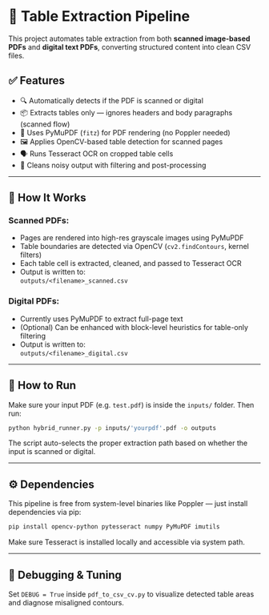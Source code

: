 # 📄 Table Extraction Pipeline

This project automates table extraction from both **scanned image-based PDFs** and **digital text PDFs**, converting structured content into clean CSV files.

## ✅ Features

- 🔍 Automatically detects if the PDF is scanned or digital
- 📦 Extracts tables only — ignores headers and body paragraphs (scanned flow)
- 🧠 Uses PyMuPDF (`fitz`) for PDF rendering (no Poppler needed)
- 🖼️ Applies OpenCV-based table detection for scanned pages
- 🗣️ Runs Tesseract OCR on cropped table cells
- 🧹 Cleans noisy output with filtering and post-processing

---

## 🧠 How It Works

### Scanned PDFs:
- Pages are rendered into high-res grayscale images using PyMuPDF
- Table boundaries are detected via OpenCV (`cv2.findContours`, kernel filters)
- Each table cell is extracted, cleaned, and passed to Tesseract OCR
- Output is written to:  
  `outputs/<filename>_scanned.csv`

### Digital PDFs:
- Currently uses PyMuPDF to extract full-page text
- (Optional) Can be enhanced with block-level heuristics for table-only filtering
- Output is written to:  
  `outputs/<filename>_digital.csv`

---

## 🚀 How to Run

Make sure your input PDF (e.g. `test.pdf`) is inside the `inputs/` folder. Then run:

```bash
python hybrid_runner.py -p inputs/'yourpdf'.pdf -o outputs

```

The script auto-selects the proper extraction path based on whether the input is scanned or digital.

---

## ⚙️ Dependencies

This pipeline is free from system-level binaries like Poppler — just install dependencies via pip:

```bash
pip install opencv-python pytesseract numpy PyMuPDF imutils
```

Make sure Tesseract is installed locally and accessible via system path.

---

## 🧪 Debugging & Tuning

Set `DEBUG = True` inside `pdf_to_csv_cv.py` to visualize detected table areas and diagnose misaligned contours.
